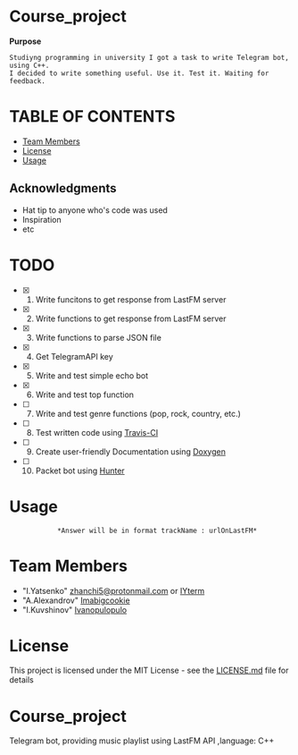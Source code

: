 # Course_project 

**Purpose**
```
Studiyng programming in university I got a task to write Telegram bot, using C++.
I decided to write something useful. Use it. Test it. Waiting for feedback.
```
# TABLE OF CONTENTS
* [Team Members](#team-members)
* [License](#license)
* [Usage](#usage)

## Acknowledgments

* Hat tip to anyone who's code was used
* Inspiration
* etc

# <a name='todo'></a> TODO
- [x] 1. Write funcitons to get response from LastFM server
- [x] 2. Write functions to get response from LastFM server
- [x] 3. Write functions to parse JSON file
- [x] 4. Get TelegramAPI key
- [x] 5. Write and test simple echo bot
- [x] 6. Write and test top function
- [ ] 7. Write and test genre functions (pop, rock, country, etc.)
- [ ] 8. Test written code using [Travis-CI](https://travis-ci.org/)
- [ ] 9. Create user-friendly Documentation using [Doxygen](http://www.stack.nl/~dimitri/doxygen/)
- [ ] 10. Packet bot using [Hunter](https://github.com/ruslo/hunter)


# <a name='usage'></a> Usage
``` To get current to 50 best tracks by LastFM send "/top" command.
            *Answer will be in format trackName : urlOnLastFM*
```
 
# <a name="team-members"></a>Team Members
* "I.Yatsenko" <zhanchi5@protonmail.com> or [IYterm](https://github.com/IYterm)
* "A.Alexandrov" [Imabigcookie](https://github.com/Imabigcookie)
* "I.Kuvshinov" [Ivanopulopulo](https://github.com/Ivanopulopulo)



# <a name='license'></a> License
This project is licensed under the MIT License - see the [LICENSE.md](LICENSE.md) file for details

# Course_project
Telegram bot, providing music playlist using LastFM API ,language: C++
